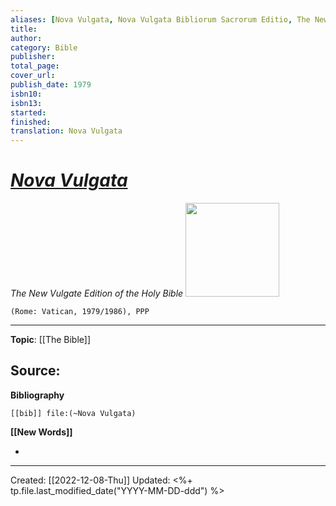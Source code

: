 ```yaml
---
aliases: [Nova Vulgata, Nova Vulgata Bibliorum Sacrorum Editio, The New Vulgate Edition of the Holy Bible]
title: 
author: 
category: Bible
publisher: 
total_page: 
cover_url: 
publish_date: 1979
isbn10: 
isbn13: 
started: 
finished: 
translation: Nova Vulgata
---
```

# [*Nova Vulgata*](https://www.vatican.va/archive/bible/nova_vulgata/documents/nova-vulgata_index_lt.html)
*The New Vulgate Edition of the Holy Bible*
<img src="" width=150>

`(Rome: Vatican, 1979/1986), PPP`

--- 
**Topic**: [[The Bible]]

**Source**: 
- 

**Bibliography**

```query
[[bib]] file:(~Nova Vulgata)
```
 

**[[New Words]]**

- 

---
Created: [[2022-12-08-Thu]]
Updated: <%+ tp.file.last_modified_date("YYYY-MM-DD-ddd") %>
